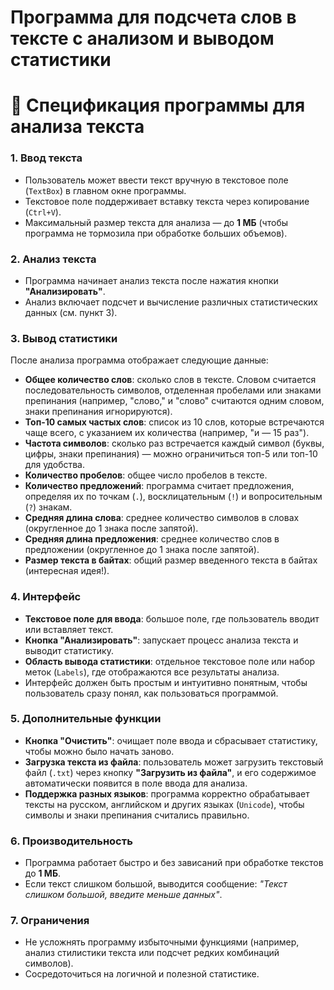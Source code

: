 # Программа для подсчета слов в тексте с анализом и выводом статистики

<div>
  <h1>📝 Спецификация программы для анализа текста</h1>

  ### 1. Ввод текста
  - Пользователь может ввести текст вручную в текстовое поле (`TextBox`) в главном окне программы.  
  - Текстовое поле поддерживает вставку текста через копирование (`Ctrl+V`).  
  - Максимальный размер текста для анализа — до **1 МБ** (чтобы программа не тормозила при обработке больших объемов).

  ### 2. Анализ текста
  - Программа начинает анализ текста после нажатия кнопки **"Анализировать"**.  
  - Анализ включает подсчет и вычисление различных статистических данных (см. пункт 3).

  ### 3. Вывод статистики
  После анализа программа отображает следующие данные:  
  - **Общее количество слов**: сколько слов в тексте. Словом считается последовательность символов, отделенная пробелами или знаками препинания (например, "слово," и "слово" считаются одним словом, знаки препинания игнорируются).  
  - **Топ-10 самых частых слов**: список из 10 слов, которые встречаются чаще всего, с указанием их количества (например, "и — 15 раз").  
  - **Частота символов**: сколько раз встречается каждый символ (буквы, цифры, знаки препинания) — можно ограничиться топ-5 или топ-10 для удобства.  
  - **Количество пробелов**: общее число пробелов в тексте.  
  - **Количество предложений**: программа считает предложения, определяя их по точкам (`.`), восклицательным (`!`) и вопросительным (`?`) знакам.  
  - **Средняя длина слова**: среднее количество символов в словах (округленное до 1 знака после запятой).  
  - **Средняя длина предложения**: среднее количество слов в предложении (округленное до 1 знака после запятой).  
  - **Размер текста в байтах**: общий размер введенного текста в байтах (интересная идея!).

  ### 4. Интерфейс
  - **Текстовое поле для ввода**: большое поле, где пользователь вводит или вставляет текст.  
  - **Кнопка "Анализировать"**: запускает процесс анализа текста и выводит статистику.  
  - **Область вывода статистики**: отдельное текстовое поле или набор меток (`Labels`), где отображаются все результаты анализа.  
  - Интерфейс должен быть простым и интуитивно понятным, чтобы пользователь сразу понял, как пользоваться программой.

  ### 5. Дополнительные функции
  - **Кнопка "Очистить"**: очищает поле ввода и сбрасывает статистику, чтобы можно было начать заново.  
  - **Загрузка текста из файла**: пользователь может загрузить текстовый файл (`.txt`) через кнопку **"Загрузить из файла"**, и его содержимое автоматически появится в поле ввода для анализа.  
  - **Поддержка разных языков**: программа корректно обрабатывает тексты на русском, английском и других языках (`Unicode`), чтобы символы и знаки препинания считались правильно.

  ### 6. Производительность
  - Программа работает быстро и без зависаний при обработке текстов до **1 МБ**.  
  - Если текст слишком большой, выводится сообщение: *"Текст слишком большой, введите меньше данных"*.

  ### 7. Ограничения
  - Не усложнять программу избыточными функциями (например, анализ стилистики текста или подсчет редких комбинаций символов).  
  - Сосредоточиться на логичной и полезной статистике.
</div>
